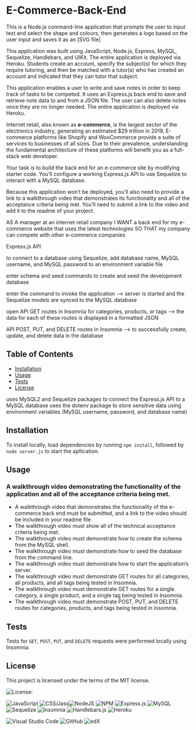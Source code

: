 # E-Commerce-Back-End

This is a Node.js command-line application that prompts the user to input text and select the shape and colours, then generates a logo based on the user input and saves it as an [SVG file]

This application was built using JavaScript, Node.js, Express, MySQL, Sequelize, Handlebars, and UIKit. The entire application is deployed via Heroku. Students create an account, specify the subject(s) for which they require tutoring, and then be matched with a tutor(s) who has created an account and indicated that they can tutor that subject. 

This application enables a user to write and save notes in order to keep track of tasks to be competed. It uses an Express.js back end to save and retrieve note data to and from a JSON file. The user can also delete notes once they are no longer needed. The entire application is deployed via Heroku.

Internet retail, also known as **e-commerce**, is the largest sector of the electronics industry, generating an estimated $29 trillion in 2019. E-commerce platforms like Shopify and WooCommerce provide a suite of services to businesses of all sizes. Due to their prevalence, understanding the fundamental architecture of these platforms will benefit you as a full-stack web developer.

Your task is to build the back end for an e-commerce site by modifying starter code. You’ll configure a working Express.js API to use Sequelize to interact with a MySQL database.

Because this application won’t be deployed, you’ll also need to provide a link to a walkthrough video that demonstrates its functionality and all of the acceptance criteria being met. You’ll need to submit a link to the video and add it to the readme of your project.

AS A manager at an internet retail company
I WANT a back end for my e-commerce website that uses the latest technologies
SO THAT my company can compete with other e-commerce companies

Express.js API

to connect to a database using Sequelize, add database name, MySQL username, and MySQL password to an environment variable file

enter schema and seed commands to create and seed the development database

enter the command to invoke the application --> server is started and the Sequelize models are synced to the MySQL database

open API GET routes in Insomnia for categories, products, or tags --> the data for each of these routes is displayed in a formatted JSON

API POST, PUT, and DELETE routes in Insomnia --> to successfully create, update, and delete data in the database


## Table of Contents
* [Installation](#installation)
* [Usage](#usage)
* [Tests](#tests)
* [License](#license)


uses MySQL2 and Sequelize packages to connect the Express.js API to a MySQL database 
uses the dotenv package to store sensitive data using environment variables (MySQL username, password, and database name)


## Installation
  
To install locally, load dependencies by running `npm install`, followed by `node server.js` to start the apllication.


## Usage

### A walkthrough video demonstrating the functionality of the application and all of the acceptance criteria being met.
* A walkthrough video that demonstrates the functionality of the e-commerce back end must be submitted, and a link to the video should be included in your readme file.
* The walkthrough video must show all of the technical acceptance criteria being met.
* The walkthrough video must demonstrate how to create the schema from the MySQL shell.
* The walkthrough video must demonstrate how to seed the database from the command line.
* The walkthrough video must demonstrate how to start the application’s server.
* The walkthrough video must demonstrate GET routes for all categories, all products, and all tags being tested in Insomnia.
* The walkthrough video must demonstrate GET routes for a single category, a single product, and a single tag being tested in Insomnia.
* The walkthrough video must demonstrate POST, PUT, and DELETE routes for categories, products, and tags being tested in Insomnia.


## Tests

Tests for `GET`, `POST`, `PUT`, and `DELETE` requests were performed locally using Insomnia.


## License

 This project is licensed under the terms of the MIT license.

 ![License: ](https://img.shields.io/badge/License-MIT-blueviolet.svg)


![JavaScript](https://img.shields.io/badge/javascript-%23323330.svg?style=for-the-badge&logo=javascript&logoColor=%23F7DF1E)  ![CSS/Jass](https://img.shields.io/badge/css-%231572B6.svg?style=for-the-badge&logo=css&logoColor=white)![NodeJS](https://img.shields.io/badge/node.js-6DA55F?style=for-the-badge&logo=node.js&logoColor=white)  ![NPM](https://img.shields.io/badge/NPM-%23CB3837.svg?style=for-the-badge&logo=npm&logoColor=white)  ![Express.js](https://img.shields.io/badge/express.js-%23404d59.svg?style=for-the-badge&logo=express&logoColor=%2361DAFB)  ![MySQL](https://img.shields.io/badge/mysql-%2300f.svg?style=for-the-badge&logo=mysql&logoColor=white)  ![Sequelize](https://img.shields.io/badge/Sequelize-52B0E7?style=for-the-badge&logo=Sequelize&logoColor=white)  ![Insomnia](https://img.shields.io/badge/Insomnia-black?style=for-the-badge&logo=insomnia&logoColor=5849BE)  	![Handlebars.js](https://a11ybadges.com/badge?logo=handlebarsdotjs)  ![Heroku](https://img.shields.io/badge/heroku-%23430098.svg?style=for-the-badge&logo=heroku&logoColor=white)
  
![Visual Studio Code](https://img.shields.io/badge/Visual%20Studio%20Code-0078d7.svg?style=for-the-badge&logo=visual-studio-code&logoColor=white) ![GitHub](https://img.shields.io/badge/github-%23121011.svg?style=for-the-badge&logo=github&logoColor=white)  ![edX](https://img.shields.io/badge/edX-%2302262B.svg?style=for-the-badge&logo=edX&logoColor=white)
